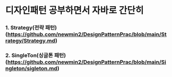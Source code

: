 # 디자인패턴 공부하면서 자바로 간단히
### 1. Strategy(전략 패턴)(https://github.com/newmin2/DesignPatternPrac/blob/main/Strategy/Strategy.md)
### 2. SingleTon(싱글톤 패턴)(https://github.com/newmin2/DesignPatternPrac/blob/main/Singleton/sigleton.md)
